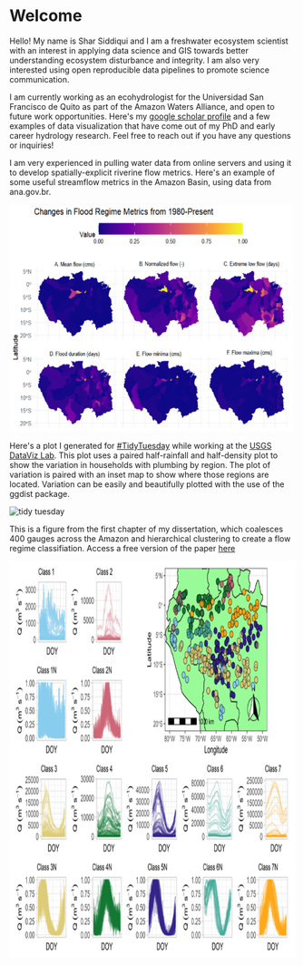 # Welcome

Hello! My name is Shar Siddiqui and I am a freshwater ecosystem scientist with an interest in applying data science and GIS towards better understanding ecosystem disturbance and integrity. I am also very interested using open reproducible data pipelines to promote science communication. 

I am currently working as an ecohydrologist for the Universidad San Francisco de Quito as part of the Amazon Waters Alliance, and open to future work opportunities. Here's my [google scholar profile](https://scholar.google.com/citations?user=xkbzyrIAAAAJ&hl=en) and a few examples of data visualization that have come out of my PhD and early career hydrology research. Feel free to reach out if you have any questions or inquiries!

I am very experienced in pulling water data from online servers and using it to develop spatially-explicit riverine flow metrics. Here's an example of some useful streamflow metrics in the Amazon Basin, using data from ana.gov.br.

<img src="https://github.com/sharsid94/figs/blob/main/fig2.png" alt="flow metrics" width="500" height="400">

Here's a plot I generated for [#TidyTuesday](https://waterdata.usgs.gov/blog/static/tidycensus-viz/) while working at the [USGS DataViz Lab](https://labs.waterdata.usgs.gov/visualizations/index.html#/).
This plot uses a paired half-rainfall and half-density plot to show the variation in households with plumbing by region. The plot of variation is paired with an inset map to show where those regions are located. Variation can be easily and beautifully plotted with the use of the ggdist package.

<img src="https://waterdata.usgs.gov/blog/static/tidycensus-viz/tidycensus-viz-sharmin.png" alt="tidy tuesday" width="700" height="700">

This is a figure from the first chapter of my dissertation, which coalesces 400 gauges across the Amazon and hierarchical clustering to create a flow regime classifiation. 
Access a free version of the paper [here](https://www.watershedecology.org/uploads/1/2/7/3/12731039/siddiqui_et_al._2021.pdf)

<img src="https://github.com/sharsid94/figs/blob/main/fig1.png" alt="fig1" width="700" height="700">
